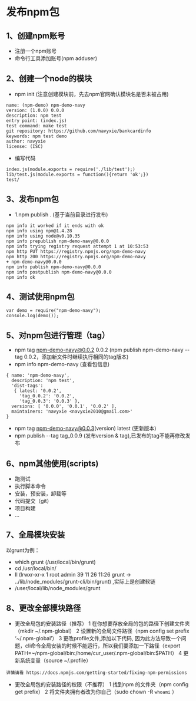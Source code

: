# 发布npm包

## 1、创建npm账号

- 注册一个npm账号
- 命令行工具添加账号(npm adduser)

## 2、创建一个node的模块

- npm init (注意创建模块前，先去npm官网确认模块名是否未被占用)
```
name: (npm-demo) npm-demo-navy
version: (1.0.0) 0.0.0
description: npm test
entry point: (index.js) 
test command: make test
git repository: https://github.com/navyxie/bankcardinfo
keywords: npm test demo
author: navyxie
license: (ISC) 
```
- 编写代码
```
index.js(module.exports = require('./lib/test');)
lib/test.js(module.exports = function(){return 'ok';})
test/
```

## 3、发布npm包
- 1.npm publish . (基于当前目录进行发布)

```
npm info it worked if it ends with ok
npm info using npm@1.4.28
npm info using node@v0.10.35
npm info prepublish npm-demo-navy@0.0.0
npm info trying registry request attempt 1 at 10:53:53
npm http PUT https://registry.npmjs.org/npm-demo-navy
npm http 200 https://registry.npmjs.org/npm-demo-navy
+ npm-demo-navy@0.0.0
npm info publish npm-demo-navy@0.0.0
npm info postpublish npm-demo-navy@0.0.0
npm info ok 
```

## 4、测试使用npm包

```
var demo = require("npm-demo-navy");
console.log(demo());
```

## 5、对npm包进行管理（tag）
- npm tag npm-demo-navy@0.0.2 0.0.2 (npm publish npm-demo-navy --tag 0.0.2，添加新文件时继续执行相同的tag版本)
- npm info npm-demo-navy (查看包信息)
```
{ name: 'npm-demo-navy',
  description: 'npm test',
  'dist-tags': 
   { latest: '0.0.2',
     'tag_0.0.2': '0.0.2',
     'tag_0.0.3': '0.0.3' },
  versions: [ '0.0.0', '0.0.1', '0.0.2' ],
  maintainers: 'navyxie <navyxie2010@gmail.com>'
}
```
- npm tag npm-demo-navy@0.0.3(version) latest (更新版本)
- npm publish --tag tag_0.0.9 (发布version & tag),已发布的tag不能再修改发布

## 6、npm其他使用(scripts)

- 跑测试
- 执行脚本命令
- 安装，预安装，卸载等
- 代码提交（git）
- 项目构建
- ...

## 7、全局模块安装
以grunt为例：

- which grunt (/usr/local/bin/grunt)
- cd /usr/local/bin/
- ll  (lrwxr-xr-x  1 root  admin        39 11 26 11:26 grunt -> ../lib/node_modules/grunt-cli/bin/grunt) ,实际上是创建软链
- /user/local/lib/node_modules/grunt


## 8、更改全部模块路径

- 更改全局包的安装路径（推荐）
 1 在你想要存放全局的包的路径下创建文件夹（mkdir ~/.npm-global）
 2 设置新的全局文件路径（npm config set prefix ‘~/.npm-global’）
 3 更改profile文件,添加以下代码, 因为此方法导致一个问题，cli命令全局安装的时候不能运行，所以我们要添加一下路径（export PATH=~/npm-global/bin:/home/cur_user/.npm-global/bin:$PATH）
 4 更新系统变量（source ~/.profile）
 ```
 详情请看 https://docs.npmjs.com/getting-started/fixing-npm-permissions
 ```

- 更改全局包的安装路径的权限（不推荐）
 1 找到npm 的文件夹（npm config get prefix）
 2 将文件夹拥有者改为你自己（sudo chown -R `whoami` <directory>）
